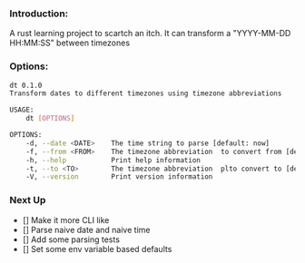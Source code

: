 ### Introduction:
A rust learning project to scartch an itch.  It can transform a "YYYY-MM-DD HH:MM:SS" between timezones

### Options:
```bash
dt 0.1.0
Transform dates to different timezones using timezone abbreviations

USAGE:
    dt [OPTIONS]

OPTIONS:
    -d, --date <DATE>    The time string to parse [default: now]
    -f, --from <FROM>    The timezone abbreviation  to convert from [default: local]
    -h, --help           Print help information
    -t, --to <TO>        The timezone abbreviation  plto convert to [default: local]
    -V, --version        Print version information
```

### Next Up
- [] Make it more CLI like
- [] Parse  naive date and naive time 
- [] Add some parsing tests
- [] Set some env variable based defaults